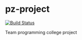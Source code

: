 # pz-project
[![Build Status](https://dev.azure.com/pzproject/PZProject/_apis/build/status/srm022.pz-project?branchName=master)](https://dev.azure.com/pzproject/PZProject/_build/latest?definitionId=1&branchName=master)


Team programming college project

